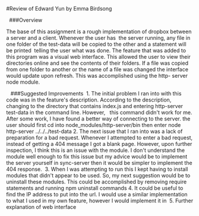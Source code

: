 #Review of Edward Yun by Emma Birdsong


  ###Overview 

The base of this assignment is a rough implementation of dropbox between a server and a client. Whenever the user has
 the server running, any file in one folder of the test-data will be copied to the other and a statement will be printed
 telling the user what was done. The feature that was added to this program was a visual web interface. This allowed the
user to view their directories online and see the contents of their folders. If a file was copied from one folder to 
another or the name of a file was changed the interface would update upon refresh. This was accomplished using the http-
server node module.

   ###Suggested Improvements
 1. The initial problem I ran into with this code was in the feature's description. According to the description, 
      changing to the directory that contains index.js and entering http-server test-data in the command line. However,
      this command didn't work for me. After some work, I have found a better way of connecting to the server. 
     the user should first cd into node_modules/http-server/bin then enter node http-server ../../../test-data
2. The next issue that I ran into was a lack of preparation for a bad request. Whenever I attempted to enter a bad 
    request, instead of getting a 404 message I got a blank page. However, upon further inspection, I think this is an 
    issue with the module. I don't understand the module well enough to fix this issue but my advice would be to 
    implement the server yourself in sync-server then it would be simpler to implement the 404 response. 
 3. When I was attempting to run this I kept having to install modules that didn't appear to be used. So, my next 
    suggestion would be to uninstall these modules. This could be accomplished by removing require statements and 
    running npm uninstall <module> commands 
4. It could be useful to find the IP address to put into the url. I would use a similar implementation to what I used in
    my own feature, however I would implement it in 
 5. Further explanation of web interface

